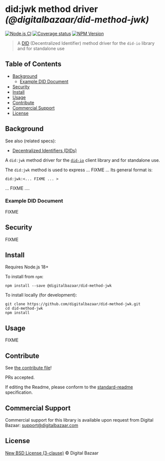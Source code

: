# did:jwk method driver _(@digitalbazaar/did-method-jwk)_

[![Node.js CI](https://github.com/digitalbazaar/did-method-jwk/workflows/Node.js%20CI/badge.svg)](https://github.com/digitalbazaar/did-method-jwk/actions?query=workflow%3A%22Node.js+CI%22)
[![Coverage status](https://img.shields.io/codecov/c/github/digitalbazaar/did-method-jwk)](https://codecov.io/gh/digitalbazaar/did-method-jwk)
[![NPM Version](https://img.shields.io/npm/v/@digitalbazaar/did-method-jwk)](https://www.npmjs.com/package/@digitalbazaar/did-method-jwk)

> A [DID](https://w3c.github.io/did-core) (Decentralized Identifier) method driver for the `did-io` library and for standalone use

## Table of Contents

- [Background](#background)
  * [Example DID Document](#example-did-document)
- [Security](#security)
- [Install](#install)
- [Usage](#usage)
- [Contribute](#contribute)
- [Commercial Support](#commercial-support)
- [License](#license)

## Background

See also (related specs):

* [Decentralized Identifiers (DIDs)](https://w3c.github.io/did-core)

A `did:jwk` method driver for the [`did-io`](https://github.com/digitalbazaar/did-io)
client library and for standalone use.

The `did:jwk` method is used to express ... FIXME ...
Its general format is:

```
did:jwk:<... FIXME ... >
```

... FIXME ....

### Example DID Document

FIXME

## Security

FIXME

## Install

Requires Node.js 18+

To install from `npm`:

```
npm install --save @digitalbazaar/did-method-jwk
```

To install locally (for development):

```
git clone https://github.com/digitalbazaar/did-method-jwk.git
cd did-method-jwk
npm install
```

## Usage

FIXME

## Contribute

See [the contribute file](https://github.com/digitalbazaar/bedrock/blob/master/CONTRIBUTING.md)!

PRs accepted.

If editing the Readme, please conform to the
[standard-readme](https://github.com/RichardLitt/standard-readme) specification.

## Commercial Support

Commercial support for this library is available upon request from
Digital Bazaar: support@digitalbazaar.com

## License

[New BSD License (3-clause)](LICENSE) © Digital Bazaar

